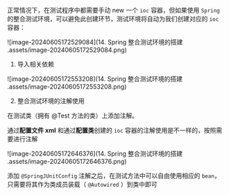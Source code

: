 正常情况下，在测试程序中都需要手动 new 一个 `ioc` 容器，但如果使用 `Spring` 的整合测试环境，可以避免此创建环节，测试环境将自动为我们创建对应的 `ioc` 容器：

![image-20240605172529084](14. Spring 整合测试环境的搭建 .assets/image-20240605172529084.png)

1. 导入相关依赖

![image-20240605172553208](14. Spring 整合测试环境的搭建 .assets/image-20240605172553208.png)

2. 整合测试环境的注解使用

在测试类（拥有 @Test 方法的类）上添加注解。

通过**配置文件 xml** 和通过**配置类**创建的 `ioc` 容器的注解使用是不一样的，按照需要进行注解

![image-20240605172646376](14. Spring 整合测试环境的搭建 .assets/image-20240605172646376.png)

添加 `@SpringJUnitConfig` 注解之后，在测试方法中可以自由使用相应的 `bean`，只需要将其作为类成员装载（ `@Autowired` ）到类中即可